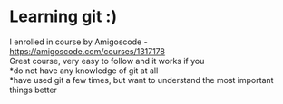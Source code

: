 # Learning git :)

I enrolled in course by Amigoscode - https://amigoscode.com/courses/1317178 <br />
Great course, very easy to follow and it works if you <br />
  *do not have any knowledge of git at all <br />
  *have used git a few times, but want to understand the most important things better <br />
